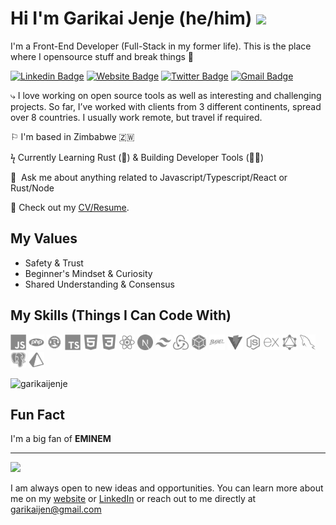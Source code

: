 # Hi I'm Garikai Jenje (he/him) <img src="https://media.giphy.com/media/hvRJCLFzcasrR4ia7z/giphy.gif" width="5%">
I'm a Front-End Developer (Full-Stack in my former life). This is the place where I opensource stuff and break things :rofl:

[![Linkedin Badge](https://img.shields.io/badge/-garikaijenje-blue?style=flat&logo=Linkedin&logoColor=white&link=https://www.linkedin.com/in/garikai-jenje/)](https://www.linkedin.com/in/garikai-jenje/)
[![Website Badge](https://img.shields.io/badge/-garikaijenje.co.zw-47CCCC?style=flat&logo=Google-Chrome&logoColor=white&link=https://garikaijenje.co.zw)](https://garikaijenje.co.zw)
[![Twitter Badge](https://img.shields.io/badge/-@garikaijenje-1ca0f1?style=flat&labelColor=1ca0f1&logo=twitter&logoColor=white&link=https://twitter.com/garikaijenje)](https://twitter.com/garikaijenje)
[![Gmail Badge](https://img.shields.io/badge/-garikaijen-c14438?style=flat&logo=Gmail&logoColor=white&link=mailto:garikaijen@gmail.com)](mailto:garikaijen@gmail.com)

⤷ I love working on open source tools as well as interesting and challenging projects. So far, I’ve worked with clients from 3 different continents, spread over 8 countries. I usually work remote, but travel if required.

⚐ I'm based in Zimbabwe 🇿🇼 

ϟ Currently Learning Rust (🤘) & Building Developer Tools (👨‍💻)

💬 &nbsp;Ask me about anything related to Javascript/Typescript/React or Rust/Node

📙 Check out my <a href="https://www.garikaijenje.co.zw/resume.pdf">CV/Resume</a>.

 ## My Values
 
 - Safety & Trust
 - Beginner's Mindset & Curiosity
 - Shared Understanding & Consensus
 
 
 ## My Skills (Things I Can Code With)
   <a href="https://www.javascript.com" target="_blank" rel="noreferrer noopener"><img src="https://raw.githubusercontent.com/0xShapeShifter/dev-story/master/public/images/skills/core/javascript.svg" alt="JavaScript" width="25" height="25" /></a> <a href="https://www.php.net" target="_blank" rel="noreferrer noopener"><img src="https://raw.githubusercontent.com/0xShapeShifter/dev-story/master/public/images/skills/core/php.svg" alt="PHP" width="25" height="25" /></a> <a href="https://www.rust-lang.org" target="_blank" rel="noreferrer noopener"><img src="https://raw.githubusercontent.com/0xShapeShifter/dev-story/master/public/images/skills/core/rust.svg" alt="Rust" width="25" height="25" /></a> <a href="https://www.typescriptlang.org" target="_blank" rel="noreferrer noopener"><img src="https://raw.githubusercontent.com/0xShapeShifter/dev-story/master/public/images/skills/core/typescript.svg" alt="Typescript" width="25" height="25" /></a>  <a href="https://html.com/html5/" target="_blank" rel="noreferrer noopener"><img src="https://raw.githubusercontent.com/0xShapeShifter/dev-story/master/public/images/skills/frontend/html5.svg" alt="HTML5" width="25" height="25" /></a> <a href="https://css3.com" target="_blank" rel="noreferrer noopener"><img src="https://raw.githubusercontent.com/0xShapeShifter/dev-story/master/public/images/skills/frontend/css3.svg" alt="CSS3" width="25" height="25" /></a> <a href="https://reactjs.org" target="_blank" rel="noreferrer noopener"><img src="https://raw.githubusercontent.com/0xShapeShifter/dev-story/master/public/images/skills/frontend/react.svg" alt="React" width="25" height="25" /></a> <a href="https://nextjs.org" target="_blank" rel="noreferrer noopener"><img src="https://raw.githubusercontent.com/0xShapeShifter/dev-story/master/public/images/skills/frontend/nextjs.svg" alt="NextJS" width="25" height="25" /></a> <a href="http://tailwindcss.com" target="_blank" rel="noreferrer noopener"><img src="https://raw.githubusercontent.com/0xShapeShifter/dev-story/master/public/images/skills/frontend/tailwind.svg" alt="Tailwind" width="25" height="25" /></a> <a href="https://redux.js.org" target="_blank" rel="noreferrer noopener"><img src="https://raw.githubusercontent.com/0xShapeShifter/dev-story/master/public/images/skills/frontend/redux.svg" alt="Redux" width="25" height="25" /></a> <a href="https://webpack.js.org" target="_blank" rel="noreferrer noopener"><img src="https://raw.githubusercontent.com/0xShapeShifter/dev-story/master/public/images/skills/frontend/webpack.svg" alt="Webpack" width="25" height="25" /></a> <a href="https://babeljs.io" target="_blank" rel="noreferrer noopener"><img src="https://raw.githubusercontent.com/0xShapeShifter/dev-story/master/public/images/skills/frontend/babel.svg" alt="Babel" width="25" height="25" /></a> <a href="http://vitejs.dev/" target="_blank" rel="noreferrer noopener"><img src="https://raw.githubusercontent.com/0xShapeShifter/dev-story/master/public/images/skills/frontend/vite.svg" alt="Vite" width="25" height="25" /></a>  <a href="https://nodejs.org" target="_blank" rel="noreferrer noopener"><img src="https://raw.githubusercontent.com/0xShapeShifter/dev-story/master/public/images/skills/backend/nodejs.svg" alt="NodeJS" width="25" height="25" /></a> <a href="http://expressjs.com" target="_blank" rel="noreferrer noopener"><img src="https://raw.githubusercontent.com/0xShapeShifter/dev-story/master/public/images/skills/backend/express.svg" alt="Express" width="25" height="25" /></a> <a href="https://graphql.org" target="_blank" rel="noreferrer noopener"><img src="https://raw.githubusercontent.com/0xShapeShifter/dev-story/master/public/images/skills/backend/graphql.svg" alt="GraphQL" width="25" height="25" /></a> <a href="https://www.mysql.com" target="_blank" rel="noreferrer noopener"><img src="https://raw.githubusercontent.com/0xShapeShifter/dev-story/master/public/images/skills/backend/mysql.svg" alt="MySQL" width="25" height="25" /></a> <a href="https://www.postgresql.org" target="_blank" rel="noreferrer noopener"><img src="https://raw.githubusercontent.com/0xShapeShifter/dev-story/master/public/images/skills/backend/postgresql.svg" alt="PostgreSQL" width="25" height="25" /></a> <a href="http://prisma.io" target="_blank" rel="noreferrer noopener"><img src="https://raw.githubusercontent.com/0xShapeShifter/dev-story/master/public/images/skills/backend/prisma.svg" alt="Prisma" width="25" height="25" /></a> 
   
<img src="https://github-readme-stats.vercel.app/api?username=garikaijenje&show_icons=true&count_private=true" alt="garikaijenje" />
<!-- <p><img src="https://visitor-badge.glitch.me/badge?page_id=garikaijenje" alt="visitors"></p> -->

## Fun Fact

I'm a big fan of **EMINEM**

---

<a href="https://garikaijenje.co.zw" alt="https://garikaijenje.co.zw"><img src="https://img.shields.io/static/v1?style=for-the-badge&label=CREATED%20BY&message=garikai%20jenje&color=000000"></a>
<!-- <a href="https://garikaijenje.co.zw" alt="garikaijenje.co.zw"><img src="https://img.shields.io/static/v1?style=for-the-badge&label=GARIKAIJENJE&message=MIT&color=000000"></a> -->

I am always open to new ideas and opportunities. You can learn more about me on my [website](https://garikaijenje..co.zw) or [LinkedIn](https://www.linkedin.com/in/garikai-jenje/) or reach out to me directly at [garikaijen@gmail.com](mailto:garikaijen@gmail.com)

